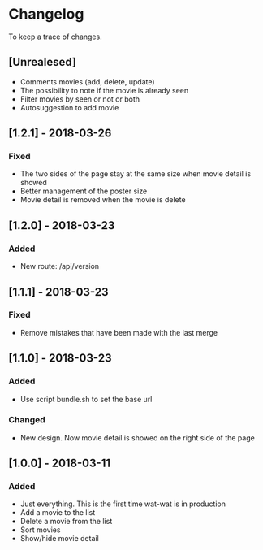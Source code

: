 # Changelog  
To keep a trace of changes.  
  

## [Unrealesed]
+ Comments movies (add, delete, update)
+ The possibility to note if the movie is already seen
+ Filter movies by seen or not or both
+ Autosuggestion to add movie


## [1.2.1] - 2018-03-26  
### Fixed  
+ The two sides of the page stay at the same size when movie detail is showed  
+ Better management of the poster size  
+ Movie detail is removed when the movie is delete  
  

## [1.2.0] - 2018-03-23  
### Added    
+ New route: /api/version  
  

## [1.1.1] - 2018-03-23  
### Fixed  
+ Remove mistakes that have been made with the last merge  
  

## [1.1.0] - 2018-03-23  
### Added  
+ Use script bundle.sh to set the base url  

### Changed  
+ New design. Now movie detail is showed on the right side of the page  
  

## [1.0.0] - 2018-03-11  
### Added  
+ Just everything. This is the first time wat-wat is in production  
+ Add a movie to the list  
+ Delete a movie from the list  
+ Sort movies  
+ Show/hide movie detail
